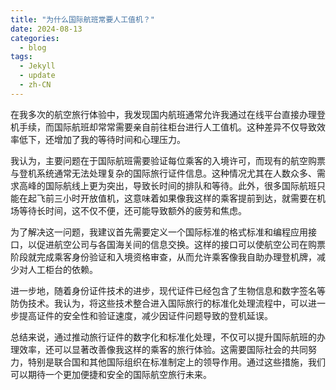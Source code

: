 ```yaml
---
title: "为什么国际航班常要人工值机？"
date: 2024-08-13
categories:
  - blog
tags:
  - Jekyll
  - update
  - zh-CN
---
```


在我多次的航空旅行体验中，我发现国内航班通常允许我通过在线平台直接办理登机手续，而国际航班却常常需要亲自前往柜台进行人工值机。这种差异不仅导致效率低下，还增加了我的等待时间和心理压力。

我认为，主要问题在于国际航班需要验证每位乘客的入境许可，而现有的航空购票与登机系统通常无法处理复杂的国际旅行证件信息。这种情况尤其在人数众多、需求高峰的国际航线上更为突出，导致长时间的排队和等待。此外，很多国际航班只能在起飞前三小时开放值机，这意味着如果像我这样的乘客提前到达，就需要在机场等待长时间，这不仅不便，还可能导致额外的疲劳和焦虑。

为了解决这一问题，我建议首先需要定义一个国际标准的格式标准和编程应用接口，以促进航空公司与各国海关间的信息交换。这样的接口可以使航空公司在购票阶段就完成乘客身份验证和入境资格审查，从而允许乘客像我自助办理登机牌，减少对人工柜台的依赖。

进一步地，随着身份证件技术的进步，现代证件已经包含了生物信息和数字签名等防伪技术。我认为，将这些技术整合进入国际旅行的标准化处理流程中，可以进一步提高证件的安全性和验证速度，减少因证件问题导致的登机延误。

总结来说，通过推动旅行证件的数字化和标准化处理，不仅可以提升国际航班的办理效率，还可以显著改善像我这样的乘客的旅行体验。这需要国际社会的共同努力，特别是联合国和其他国际组织在标准制定上的领导作用。通过这些措施，我们可以期待一个更加便捷和安全的国际航空旅行未来。

